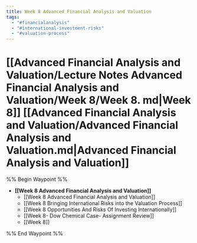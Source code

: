 ```yaml
---
title: Week 8 Advanced Financial Analysis and Valuation
tags:
  - "#financialanalysis"
  - "#international-investment-risks"
  - "#valuation-process"
---
```

# [[Advanced Financial Analysis and Valuation/Lecture Notes Advanced Financial Analysis and Valuation/Week 8/Week 8. md|Week 8]] [[Advanced Financial Analysis and Valuation/Advanced Financial Analysis and Valuation.md|Advanced Financial Analysis and Valuation]]

%% Begin Waypoint %%

- **[[Week 8 Advanced Financial Analysis and Valuation]]**
	- [[Week 8 Advanced Financial Analysis and Valuation]]
	- [[Week 8 Bringing International Risks into the Valuation Process]]
	- [[Week 8 Opportunities And Risks Of Investing Internationally]]
	- [[Week 8- Dow Chemical Case- Assignment Review]]
	- [[Week 8]]

%% End Waypoint %%